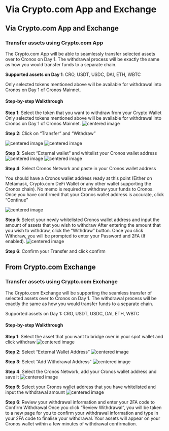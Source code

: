 # Via Crypto.com App and Exchange

## Via Crypto.com App and Exchange

### Transfer assets using Crypto.com App

The Crypto.com App will be able to seamlessly transfer selected assets over to Cronos on Day 1. The withdrawal process will be exactly the same as how you would transfer funds to a separate chain.

**Supported assets on Day 1**: CRO, USDT, USDC, DAI, ETH, WBTC

Only selected tokens mentioned above will be available for withdrawal into Cronos on Day 1 of Cronos Mainnet.

#### Step-by-step Walkthrough

**Step 1**: Select the token that you want to withdraw from your Crypto Wallet Only selected tokens mentioned above will be available for withdrawal into Cronos on Day 1 of Cronos Mainnet. ![centered image](../assets/cdcapp1.png)

**Step 2**: Click on “Transfer” and “Withdraw”

![centered image](../assets/cdcapp2-1.png) ![centered image](../assets/cdcapp2-2.png)

**Step 3**: Select “External wallet” and whitelist your Cronos wallet address ![centered image](../assets/cdcapp3-1.png) ![centered image](../assets/cdcapp3-2.png)

**Step 4**: Select Cronos Network and paste in your Cronos wallet address

You should have a Cronos wallet address ready at this point (Either on Metamask, Crypto.com DeFi Wallet or any other wallet supporting the Cronos chain). No memo is required to withdraw your funds to Cronos. Once you have confirmed that your Cronos wallet address is accurate, click “Continue”

![centered image](../assets/cdcapp4.png)

**Step 5**: Select your newly whitelisted Cronos wallet address and input the amount of assets that you wish to withdraw After entering the amount that you wish to withdraw, click the “Withdraw” button. Once you click Withdraw, you will be prompted to enter your Password and 2FA (If enabled). ![centered image](../assets/cdcapp5.png)

**Step 6**: Confirm your Transfer and click confirm

## From Crypto.com Exchange

### Transfer assets using Crypto.com Exchange

The Crypto.com Exchange will be supporting the seamless transfer of selected assets over to Cronos on Day 1. The withdrawal process will be exactly the same as how you would transfer funds to a separate chain.

Supported assets on Day 1: CRO, USDT, USDC, DAI, ETH, WBTC

#### Step-by-step Walkthrough

**Step 1**: Select the asset that you want to bridge over in your spot wallet and click withdraw ![centered image](../assets/cdcex1.png)

**Step 2**: Select “External Wallet Address” ![centered image](../assets/cdcex2.png)

**Step 3**: Select “Add Withdrawal Address” ![centered image](<../assets/cdcex3 (1).png>)

**Step 4**: Select the Cronos Network, add your Cronos wallet address and save it ![centered image](../assets/cdcex4.png)

**Step 5**: Select your Cronos wallet address that you have whitelisted and input the withdrawal amount ![centered image](<../assets/cdcex3 (1) (1) (1).png>)

**Step 6**: Review your withdrawal information and enter your 2FA code to Confirm Withdrawal Once you click “Review Withdrawal”, you will be taken to a new page for you to confirm your withdrawal information and type in your 2FA code to finalise your withdrawal. Your assets will appear on your Cronos wallet within a few minutes of withdrawal confirmation.
